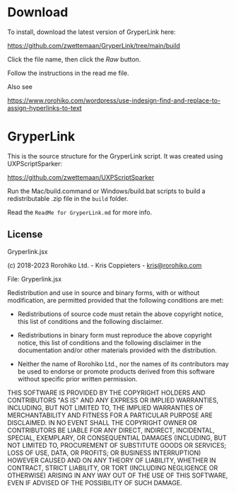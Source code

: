# Download

To install, download the latest version of GryperLink here:

https://github.com/zwettemaan/GryperLink/tree/main/build

Click the file name, then click the _Raw_ button.

Follow the instructions in the read me file.

Also see

https://www.rorohiko.com/wordpress/use-indesign-find-and-replace-to-assign-hyperlinks-to-text

# GryperLink

This is the source structure for the GryperLink script. It was created
using UXPScriptSparker:

https://github.com/zwettemaan/UXPScriptSparker

Run the Mac/build.command or Windows/build.bat scripts to build a
redistributable .zip file in the `build` folder.

Read the `ReadMe for GryperLink.md` for more info.

## License

Gryperlink.jsx

(c) 2018-2023 Rorohiko Ltd. - Kris Coppieters - kris@rorohiko.com

File: Gryperlink.jsx

Redistribution and use in source and binary forms, with or without
modification, are permitted provided that the following conditions are met:

* Redistributions of source code must retain the above copyright notice,
  this list of conditions and the following disclaimer.

* Redistributions in binary form must reproduce the above copyright notice,
  this list of conditions and the following disclaimer in the documentation
  and/or other materials provided with the distribution.

* Neither the name of Rorohiko Ltd., nor the names of its contributors
  may be used to endorse or promote products derived from this software without
  specific prior written permission.

THIS SOFTWARE IS PROVIDED BY THE COPYRIGHT HOLDERS AND CONTRIBUTORS "AS IS"
AND ANY EXPRESS OR IMPLIED WARRANTIES, INCLUDING, BUT NOT LIMITED TO, THE
IMPLIED WARRANTIES OF MERCHANTABILITY AND FITNESS FOR A PARTICULAR PURPOSE
ARE DISCLAIMED. IN NO EVENT SHALL THE COPYRIGHT OWNER OR CONTRIBUTORS BE
LIABLE FOR ANY DIRECT, INDIRECT, INCIDENTAL, SPECIAL, EXEMPLARY, OR
CONSEQUENTIAL DAMAGES (INCLUDING, BUT NOT LIMITED TO, PROCUREMENT OF
SUBSTITUTE GOODS OR SERVICES; LOSS OF USE, DATA, OR PROFITS; OR BUSINESS
INTERRUPTION) HOWEVER CAUSED AND ON ANY THEORY OF LIABILITY, WHETHER IN
CONTRACT, STRICT LIABILITY, OR TORT (INCLUDING NEGLIGENCE OR OTHERWISE)
ARISING IN ANY WAY OUT OF THE USE OF THIS SOFTWARE, EVEN IF ADVISED OF
THE POSSIBILITY OF SUCH DAMAGE.

